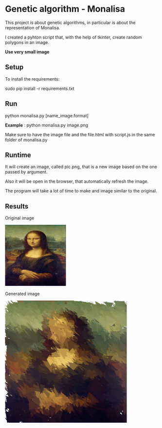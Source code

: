 # Genetic algorithm - Monalisa

This project is about genetic algorithms, in particular is about the representation of Monalisa.

I created a pyhton script that, with the help of tkinter, create random polygons in an image.

**Use very small image**

## Setup

To install the requirements:

sudo pip install -r requirements.txt

## Run

python monalisa.py [name_image.format]



**Example** : python monalisa.py image.png


Make sure to have the image file and the file.html with script.js in the same folder of monalisa.py


## Runtime

It will create an image, called pic.png, that is a new image based on the one passed by argument. 

Also it will be open in the browser, that automatically refresh the image.

The program will take a lot of time to make and image similar to the original.

## Results

Original image

<img src="https://github.com/0x5eba/Genetic_algorithm-Monalisa/blob/master/Image/photo_2018-04-13_22-12-00.jpg" width="200" height="200">

Generated image

<img src="https://github.com/0x5eba/Genetic_algorithm-Monalisa/blob/master/Image/photo_2018-04-13_22-11-53.jpg" width="400" height="400">

